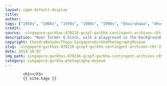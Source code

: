 ```yaml
---
layout: sgpm-default-display
title: 
author: 
tags: ["1950s", "1960s", "1970s", "1980s", "1990s", "bhairahawa", "dharan", "gurkhas", "kathmandu", "nepal", "pokhara", "singapore", "singapore gurkha archive", "singapore gurkha old photographs", "singapore gurkha photography museum", "singapore gurkhas"]
credit: 
source: -singapore-gurkhas-070216-gcspf-gurkha-contingent-archives-cbt-3
description: "Near former Q block, with a playground in the background. Sergeant's party. Date: Early 1970s."
copyright: ChandraBahadurThapa-SingaporeGurkhaPhotographyMuseum
slug: -singapore-gurkhas-070216-gcspf-gurkha-contingent-archives-cbt-3
date: 2014-10-07
img_path: singapore-gurkhas-070216-gcspf-gurkha-contingent-archives-cbt-3.jpg
category: singapore-gurkha-photography-museum
---
```

	 		

	 		<h1></h1>
	 		{{ site.tags }}
	 		
